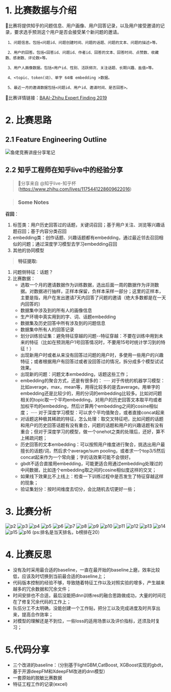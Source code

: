 # 1. 比赛数据与介绍

📖比赛将提供知乎的问题信息、用户画像、用户回答记录，以及用户接受邀请的记录，要求选手预测这个用户是否会接受某个新问题的邀请。

     1、问题信息。包括<问题id、问题创建时间、问题的话题、问题的文本、问题的描述>等。

     2、用户的回答。包括<回答id、问题id、作者id、回答的文本、回答时间、点赞数、收藏数、感谢数、评论数>等。

     3、用户人画像数据。包括<用户id、性别、活跃频次、关注话题、长期兴趣、盐值>等。

     4、<topic、token(词)、单字 64维 embedding >数据。

     5、最近一月的邀请数据包括<问题id、用户id、邀请时间、是否回答>。
     
🔗比赛详情链接：[BAAI-Zhihu Expert Finding 2019](https://www.biendata.xyz/competition/zhihu2019/)


# 2. 比赛思路
## 2.1 Feature Engineering Outline

![鱼佬竞赛讲座分享笔记](img/主要模块.png)

## 2.2 知乎工程师在知乎live中的经验分享
>🔗分享来自 @知乎live-知乎杯(https://www.zhihu.com/lives/1175441228609622016)

>### Some Notes  
**召回**：
1. 标签类：用户历史回答过的话题，关键词召回；基于用户关注、浏览等兴趣话题召回；基于内容分类召回
2. embedding类：创作话题、兴趣话题都有embedding，通过最近邻去召回相似的问题；通过深度学习模型去学习embedding召回
3. 其他的协同模型

>**特征提取:**
1. 问题侧特征：话题？
2. 比赛数据：
    - 选取一个月的邀请数据作为训练数据，选出后面一周的数据作为评测数据。对数据进行抽样，正样本保留，负样本采样一部分；这里的正样本，主要是指，用户在发出邀请7天内回答了问题的邀请（绝大多数都是在一天内回答的）
    - 数据集中涉及到的所有人的画像信息
    - 生产环境中真实用到的字、词、话题embedding
    - 数据集及历史回答中所有涉及到的问题信息
    - 数据集中所有人的回答记录
    - 划分训练验证集：避免特征穿越的问题--特征穿越：不要在训练中用到未来的特征（比如在预测用户1号回答情况时，不要用15号时统计学习到的特征！）
    - 出现新用户时或者从来没有回答过问题的用户时，多使用一些用户的兴趣特征；或者根据用户有回答过或者没回答过的情况，拆分成多个模型试试效果。
    - 出现新的问题：问题文本embedding，话题这些工作；
    - embedding的聚合方式，还是有很多的：
····· 对于传统的机器学习模型：比如average，max，mean等，用得比较多的是去average。用单字的embedding还是比较少的，用的分词的embedding比较多。比如对问题相关的topic取一个平均embedding，对用户的历史回答文本取平均或者加权平均的embedding，然后计算两个embedding之间的cosine相似度；
····· 对于深度学习模型：可以求个平均值聚合，或者直接concat起来
    - 对话题这种极其稀疏的特征，怎么处理：取交叉特征吧，比如问题的话题和用户的历史回答话题有没有重合，问题的话题和用户的兴趣话题有没有重合；但对于深度学习的模型，做一个onehot之类的处理后，还好，算不上稀疏问题；
    - 历史回答的文本embedding：可以按照用户维度进行聚合，挑选出用户最擅长的话题/词，然后求个average/sum pooling，或者求一个top3/5然后concat起来作为一个常向量；字的话效果可能不会很好。
    - gbdt不适合直接用embedding，可能更适合用通过embedding处理过的中间数据，比如连个embedding取之间的cosine相似度这样的交叉；
    - 如果线下效果比不上线上：检查一下训练过程中是否发生了特征穿越这样的现象；
    - 验证集划分：按时间维度去切分，会比随机去切更好一些；
    
    
    
# 3. 比赛分析
![p2](img/幻灯片2.JPG)
![p3](img/幻灯片3.JPG)
![p4](img/幻灯片4.JPG)
![p5](img/幻灯片5.JPG)
![p6](img/幻灯片6.JPG)
![p7](img/幻灯片7.JPG)
![p8](img/幻灯片8.JPG)
![p9](img/幻灯片9.JPG)
![p10](img/幻灯片10.JPG)
![p11](img/幻灯片11.JPG)
![p12](img/幻灯片12.JPG)
![p13](img/幻灯片13.JPG)
![p14](img/幻灯片14.JPG)
![p15](img/幻灯片15.JPG)
![p16](img/幻灯片16.JPG)
(ps:排名是当天排名，b榜排在20）

# 4. 比赛反思
- 没有及时采用最合适的baseline，一直在最开始的baseline上磨，效率比较低，应该及时切换到当前最合适的baseline上；
- 代码版本控制的经验不够，导致随着特征工作以及对照实验的增多，产生越来越多的冗余数据和冗余文件；
- 时间安排也不合适，最后没能把dnn训练res的融合思路做成功，大量的时间花在了修复冗余代码的工作上；
- 队伍分工不太明确，没能创建一个工作贴，把分工以及完成进度及时共享出来，提高合作效率；
- 对模型的理解还是不到位，一些loss的适用场景以及评价指标，还须及时复习；


# 5.代码分享
- 三个改进的baseline：（分别基于lightGBM,CatBoost, XGBoost实现的gbdt，基于开源deepFM和XdeepFM改进的dnn模型）  
- 一套原始的脱敏比赛数据
- 特征工程工作的记录(excel)
